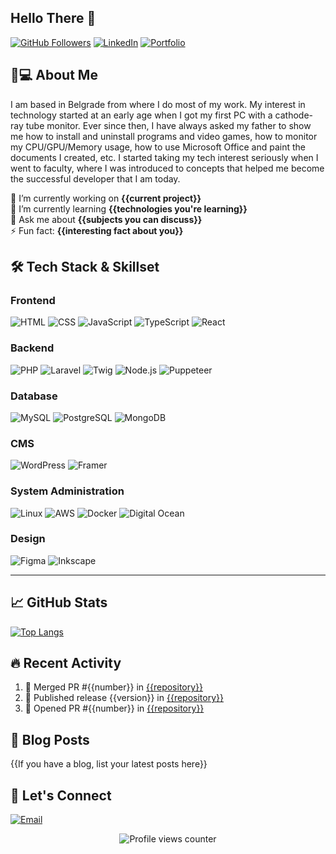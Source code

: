 ## Hello There 👋

[![GitHub Followers](https://img.shields.io/github/followers/IlyaT21?style=social)](https://github.com/IlyaT21)
[![LinkedIn](https://img.shields.io/badge/LinkedIn-0077B5?style=flat&logo=linkedin&logoColor=white)](https://www.linkedin.com/in/ilija-to%C5%A1kovi%C4%87-6b5539206/)
[![Portfolio](https://img.shields.io/badge/Portfolio-%23000000.svg?style=flat&logo=firefox&logoColor=white)](https://ilijatoskovic.com/)

## 👨💻 About Me

I am based in Belgrade from where I do most of my work. My interest in technology started at an early age when I got my first PC with a cathode-ray tube monitor. Ever since then, I have always asked my father to show me how to install and uninstall programs and video games, how to monitor my CPU/GPU/Memory usage, how to use Microsoft Office and paint the documents I created, etc. I started taking my tech interest seriously when I went to faculty, where I was introduced to concepts that helped me become the successful developer that I am today.

🔭 I’m currently working on **{{current project}}**  
🌱 I’m currently learning **{{technologies you're learning}}**  
💬 Ask me about **{{subjects you can discuss}}**  
⚡ Fun fact: **{{interesting fact about you}}**  

## 🛠️ Tech Stack & Skillset

### Frontend
![HTML](https://img.shields.io/badge/HTML-E34F26?style=flat&logo=html5&logoColor=white)
![CSS](https://img.shields.io/badge/CSS-1572B6?style=flat&logo=css3&logoColor=white)
![JavaScript](https://img.shields.io/badge/JavaScript-F7DF1E?style=flat&logo=javascript&logoColor=black)
![TypeScript](https://img.shields.io/badge/TypeScript-3178C6?style=flat&logo=typescript&logoColor=white)
![React](https://img.shields.io/badge/React-61DAFB?style=flat&logo=react&logoColor=black)

### Backend
![PHP](https://img.shields.io/badge/PHP-777BB4?style=flat&logo=php&logoColor=white)
![Laravel](https://img.shields.io/badge/Laravel-FF2D20?style=flat&logo=laravel&logoColor=white)
![Twig](https://img.shields.io/badge/Twig-1A1A1A?style=flat&logo=twig&logoColor=white)
![Node.js](https://img.shields.io/badge/Node.js-339933?style=flat&logo=node.js&logoColor=white)
![Puppeteer](https://img.shields.io/badge/Puppeteer-40B5A4?style=flat&logo=puppeteer&logoColor=white)

### Database
![MySQL](https://img.shields.io/badge/MySQL-4479A1?style=flat&logo=mysql&logoColor=white)
![PostgreSQL](https://img.shields.io/badge/PostgreSQL-4169E1?style=flat&logo=postgresql&logoColor=white)
![MongoDB](https://img.shields.io/badge/MongoDB-47A248?style=flat&logo=mongodb&logoColor=white)

### CMS
![WordPress](https://img.shields.io/badge/WordPress-21759B?style=flat&logo=wordpress&logoColor=white)
![Framer](https://img.shields.io/badge/Framer-0055FF?style=flat&logo=framer&logoColor=white)

### System Administration
![Linux](https://img.shields.io/badge/Linux-FCC624?style=flat&logo=linux&logoColor=black)
![AWS](https://img.shields.io/badge/AWS-232F3E?style=flat&logo=amazon-aws&logoColor=white)
![Docker](https://img.shields.io/badge/Docker-2496ED?style=flat&logo=docker&logoColor=white)
![Digital Ocean](https://img.shields.io/badge/Digital_Ocean-0080FF?style=flat&logo=digitalocean&logoColor=white)

### Design
![Figma](https://img.shields.io/badge/Figma-F24E1E?style=flat&logo=figma&logoColor=white)
![Inkscape](https://img.shields.io/badge/Inkscape-000000?style=flat&logo=inkscape&logoColor=white)

<hr>

## 📈 GitHub Stats

[![Top Langs](https://github-readme-stats.vercel.app/api/top-langs/?username=IlyaT21&layout=compact&theme=vision-friendly-dark)](https://github.com/anuraghazra/github-readme-stats)

## 🔥 Recent Activity

<!--START_SECTION:activity-->
1. 🎉 Merged PR #{{number}} in [{{repository}}]({{url}})
2. 🚀 Published release {{version}} in [{{repository}}]({{url}})
3. 💪 Opened PR #{{number}} in [{{repository}}]({{url}})
<!--END_SECTION:activity-->

## 📝 Blog Posts

{{If you have a blog, list your latest posts here}}

## 🤝 Let's Connect

[![Email](https://img.shields.io/badge/Email-D14836?style=flat&logo=gmail&logoColor=white)](mailto:{{ilijatoskovic@gmail.com}})

<p align="center">
  <img src="https://komarev.com/ghpvc/?username=IlyaT21&label=Profile+Views&color=blue&style=flat" alt="Profile views counter" />
</p>
